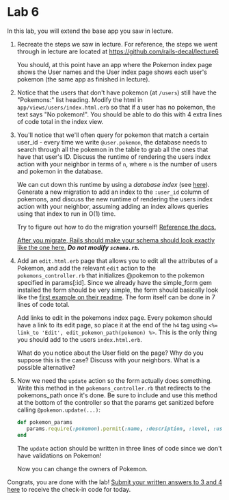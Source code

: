 Lab 6
====

In this lab, you will extend the base app you saw in lecture.

1. Recreate the steps we saw in lecture. For reference, the steps
   we went through in lecture are located at https://github.com/rails-decal/lecture6

   You should, at this point have an app where the Pokemon index page shows the User names
   and the User index page shows each user's pokemon (the same app as finished in lecture).

2. Notice that the users that don't have pokemon (at ```/users```) still have the
   "Pokemons:" list heading. Modify the html in ```app/views/users/index.html.erb``` so
   that if a user has no pokemon, the text says "No pokemon!". You should be able to do
   this with 4 extra lines of code total in the index view.
3. You'll notice that we'll often query for pokemon that match a certain user_id - 
   every time we write ```@user.pokemon```, the database needs to search through
   all the pokemon in the table to grab all the ones that have that user's ID.
   Discuss the runtime of rendering the users index action with your neighbor in
   terms of ```n```, where ```n``` is the number of users and pokemon in the database.

   We can cut down this runtime by using a _database index_ (see
   [here](http://rakeroutes.com/blog/increase-rails-performance-with-database-indexes/)).
   Generate a new migration to add an index to the ```:user_id``` column of pokemons,
   and discuss the new runtime of rendering the users index action with your neighbor,
   assuming adding an index allows queries using that index to run in O(1) time.
   
   Try to figure out how to do the migration yourself! [Reference the docs.](http://guides.rubyonrails.org/migrations.html)
   
   [After you migrate, Rails should make your schema should look exactly like the one here.](https://gist.github.com/SamLau95/cfa73a531fc3c14c7151) ***Do not modify ```schema.rb```.***

4. Add an ```edit.html.erb``` page that allows you to edit all the attributes of a Pokemon, and add the
   relevant ```edit``` action to the ```pokemons_controller.rb``` that initializes @pokemon to the
   pokemon specified in params[:id]. Since we already have the simple_form gem installed the form
   should be very simple, the form should basically look like the
   [first example on their readme](https://github.com/plataformatec/simple_form#usage). The form
   itself can be done in 7 lines of code total.

   Add links to edit in the pokemons index page. Every pokemon should have a link to its edit
   page, so place it at the end of the ```h4``` tag using
   ```<%= link_to 'Edit', edit_pokemon_path(pokemon) %>```. This is the only thing you should add to
   the users ```index.html.erb```.
   
   What do you notice about the User field on the page? Why do you suppose this is the case?
   Discuss with your neighbors. What is a possible alternative?

5. Now we need the ```update``` action so the form actually does something. Write this method
   in the ```pokemons_controller.rb``` that redirects to the pokemons_path once it's done. Be sure to include and use
   this method at the bottom of the controller so that the params get sanitized before calling ```@pokemon.update(...)```:

   ```ruby
   def pokemon_params
      params.require(:pokemon).permit(:name, :description, :level, :user_id)
   end
   ```

   The ```update``` action should be written in three lines of code since we don't have validations on Pokemon!

   Now you can change the owners of Pokemon.

Congrats, you are done with the lab!
[Submit your written answers to 3 and 4 here](http://goo.gl/forms/eFUdOzDJwF) to receive the check-in code for today.
